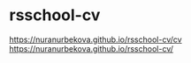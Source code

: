 # rsschool-cv 
https://nuranurbekova.github.io/rsschool-cv/cv
https://nuranurbekova.github.io/rsschool-cv/